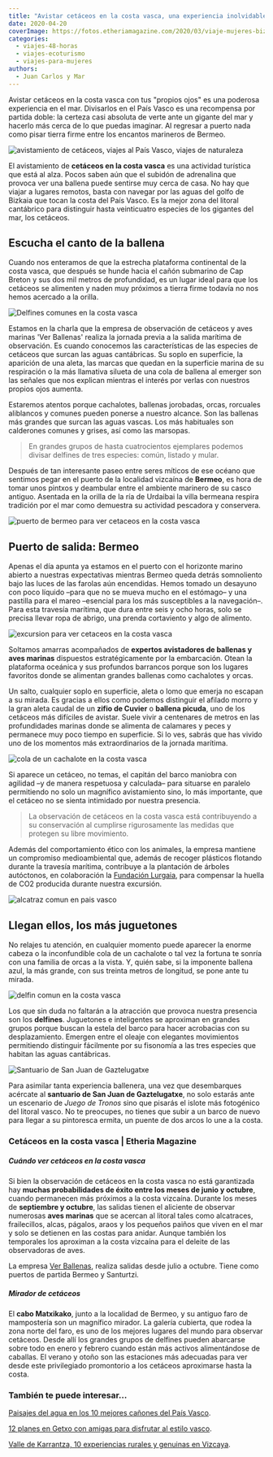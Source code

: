 ```yaml
---
title: "Avistar cetáceos en la costa vasca, una experiencia inolvidable"
date: 2020-04-20
coverImage: https://fotos.etheriamagazine.com/2020/03/viaje-mujeres-bizkaia-ver-delfines.jpg
categories: 
  - viajes-48-horas
  - viajes-ecoturismo
  - viajes-para-mujeres
authors: 
  - Juan Carlos y Mar
---
```


Avistar cetáceos en la costa vasca con tus "propios ojos" es una poderosa experiencia en el mar. Divisarlos en el País Vasco es una recompensa por partida doble: la certeza casi absoluta de verte ante un gigante del mar y hacerlo más cerca de lo que puedas imaginar. Al regresar a puerto nada como pisar tierra firme entre los encantos marineros de Bermeo.

![avistamiento de cetáceos, viajes al País Vasco, viajes de naturaleza](https://fotos.etheriamagazine.com/2020/03/viaje-vizcaya-puerto-cetaceos-900x600.jpg "Puerto de Bermeo.")

El avistamiento de **cetáceos en la costa vasca** es una actividad turística que está al 
alza. Pocos saben aún que el subidón de adrenalina que provoca ver una ballena puede 
sentirse muy cerca de casa. No hay que viajar a lugares remotos, basta con navegar por 
las aguas del golfo de Bizkaia que tocan la costa del País Vasco. Es la mejor zona del 
litoral cantábrico para distinguir hasta veinticuatro especies de los gigantes del mar, 
los cetáceos. 

## Escucha el canto de la ballena

Cuando nos enteramos de que la estrecha plataforma continental de la costa vasca, que 
después se hunde hacia el cañón submarino de Cap Breton y sus dos mil metros de 
profundidad, es un lugar ideal para que los cetáceos se alimenten y naden muy próximos a 
tierra firme todavía no nos hemos acercado a la orilla. 

![Delfines comunes en la costa vasca](https://fotos.etheriamagazine.com/2020/03/viaje-mujeres-bizkaia-ver-delfines-900x576.jpg "Delfines comunes (Delphinus delphis).")

Estamos en la charla que la empresa de observación de cetáceos y aves marinas 'Ver 
Ballenas' realiza la jornada previa a la salida marítima de observación. Es cuando 
conocemos las características de las especies de cetáceos que surcan las aguas 
cantábricas. Su soplo en superficie, la aparición de una aleta, las marcas que quedan en 
la superficie marina de su respiración o la más llamativa silueta de una cola de ballena 
al emerger son las señales que nos explican mientras el interés por verlas con nuestros 
propios ojos aumenta. 

Estaremos atentos porque cachalotes, ballenas jorobadas, orcas, rorcuales aliblancos y 
comunes pueden ponerse a nuestro alcance. Son las ballenas más grandes que surcan las 
aguas vascas. Los más habituales son calderones comunes y grises, así como las marsopas. 

> En grandes grupos de hasta cuatrocientos ejemplares podemos divisar delfines de tres 
> especies: común, listado y mular. 

Después de tan interesante paseo entre seres míticos de ese océano que sentimos pegar en 
el puerto de la localidad vizcaína de **Bermeo**, es hora de tomar unos pintxos y 
deambular entre el ambiente marinero de su casco antiguo. Asentada en la orilla de la 
ría de Urdaibai la villa bermeana respira tradición por el mar como demuestra su 
actividad pescadora y conservera. 

![puerto de bermeo para ver cetaceos en la costa vasca](https://fotos.etheriamagazine.com/2020/03/viaje-bizkaia-ver-ballenas-900x600.jpg "Encantador puerto de Bermeo.")

## Puerto de salida: Bermeo

Apenas el día apunta ya estamos en el puerto con el horizonte marino abierto a nuestras 
expectativas mientras Bermeo queda detrás somnoliento bajo las luces de las farolas aún 
encendidas. Hemos tomado un desayuno con poco líquido –para que no se mueva mucho en el 
estómago– y una pastilla para el mareo –esencial para los más susceptibles a la 
navegación–. Para esta travesía marítima, que dura entre seis y ocho horas, solo se 
precisa llevar ropa de abrigo, una prenda cortaviento y algo de alimento. 

![excursion para ver cetaceos en la costa vasca](https://fotos.etheriamagazine.com/2020/03/pais-vasco-ver-ballenas-vizcaya-900x600.jpg "Explicaciones de 'Ver Ballenas' a bordo del barco antes de observar a los cetáceos.")

Soltamos amarras acompañados de **expertos avistadores de ballenas y aves marinas** 
dispuestos estratégicamente por la embarcación. Otean la plataforma oceánica y sus 
profundos barrancos porque son los lugares favoritos donde se alimentan grandes ballenas 
como cachalotes y orcas. 

Un salto, cualquier soplo en superficie, aleta o lomo que emerja no escapan a su mirada. 
Es gracias a ellos como podemos distinguir el afilado morro y la gran aleta caudal de un 
**zifio de Cuvier** o **ballena picuda**, uno de los cetáceos más difíciles de avistar. 
Suele vivir a centenares de metros en las profundidades marinas donde se alimenta de 
calamares y peces y permanece muy poco tiempo en superficie. Si lo ves, sabrás que has 
vivido uno de los momentos más extraordinarios de la jornada marítima. 

![cola de un cachalote en la costa vasca](https://fotos.etheriamagazine.com/2020/03/pais-vasco-ver-cetaceos-vizcaya-900x600.jpg "Cola de un cachalote (Physeter macrocephalus).")

Si aparece un cetáceo, no temas, el capitán del barco maniobra con agilidad –y de manera 
respetuosa y calculada– para situarse en paralelo permitiendo no solo un magnífico 
avistamiento sino, lo más importante, que el cetáceo no se sienta intimidado por nuestra 
presencia. 

> La observación de cetáceos en la costa vasca está contribuyendo a su conservación al 
> cumplirse rigurosamente las medidas que protegen su libre movimiento. 

Además del comportamiento ético con los animales, la empresa mantiene un compromiso 
medioambiental que, además de recoger plásticos flotando durante la travesía marítima, 
contribuye a la plantación de árboles autóctonos, en colaboración la [Fundación 
Lurgaia](http://www.lurgaia.org/), para compensar la huella de CO2 producida durante 
nuestra excursión. 

![alcatraz comun en pais vasco](https://fotos.etheriamagazine.com/2020/03/pais-vasco-ver-cetaceos-vizcaya-aves-900x600.jpg "Alcatraz común o Atlántico (Morus bassanus).")

## Llegan ellos, los más juguetones

No relajes tu atención, en cualquier momento puede aparecer la enorme cabeza o la 
inconfundible cola de un cachalote o tal vez la fortuna te sonría con una familia de 
orcas a la vista. Y, quién sabe, si la imponente ballena azul, la más grande, con sus 
treinta metros de longitud, se pone ante tu mirada. 

![delfin comun en la costa vasca](https://fotos.etheriamagazine.com/2020/03/viaje-euskadi-cetaceos-900x600.jpg "Delfín común (Delphinus delphis).")

Los que sin duda no faltarán a la atracción que provoca nuestra presencia son los 
**delfines**. Juguetones e inteligentes se aproximan en grandes grupos porque buscan la 
estela del barco para hacer acrobacias con su desplazamiento. Emergen entre el oleaje 
con elegantes movimientos permitiendo distinguir fácilmente por su fisonomía a las tres 
especies que habitan las aguas cantábricas. 

![Santuario de San Juan de Gaztelugatxe](https://fotos.etheriamagazine.com/2020/03/viaje-pais-vasco-cetaceos-900x596.jpg "Santuario de San Juan de Gaztelugatxe.")

Para asimilar tanta experiencia ballenera, una vez que desembarques acércate al 
**santuario de San Juan de Gaztelugatxe**, no solo estarás ante un escenario de _Juego 
de Tronos_ sino que pisarás el islote más fotogénico del litoral vasco. No te preocupes, 
no tienes que subir a un barco de nuevo para llegar a su pintoresca ermita, un puente de 
dos arcos lo une a la costa. 

### Cetáceos en la costa vasca | Etheria Magazine

##### Cuándo ver cetáceos en la costa vasca

Si bien la observación de cetáceos en la costa vasca no está garantizada hay **muchas 
probabilidades de éxito entre los meses de junio y octubre**, cuando permanecen más 
próximos a la costa vizcaína. Durante los meses de **septiembre y octubre**, las salidas 
tienen el aliciente de observar numerosas **aves marinas** que se acercan al litoral 
tales como alcatraces, frailecillos, alcas, págalos, araos y los pequeños paiños que 
viven en el mar y solo se detienen en las costas para anidar. Aunque también los 
temporales los aproximan a la costa vizcaína para el deleite de las observadoras de 
aves. 

La empresa [Ver Ballenas](http://verballenas.com/), realiza salidas desde julio a 
octubre. Tiene como puertos de partida Bermeo y Santurtzi. 

##### Mirador de cetáceos

El **cabo Matxikako**, junto a la localidad de Bermeo, y su antiguo faro de mampostería 
son un magnífico mirador. La galería cubierta, que rodea la zona norte del faro, es uno 
de los mejores lugares del mundo para observar cetáceos. Desde allí los grandes grupos 
de delfines pueden abarcarse sobre todo en enero y febrero cuando están más activos 
alimentándose de caballas. El verano y otoño son las estaciones más adecuadas para ver 
desde este privilegiado promontorio a los cetáceos aproximarse hasta la costa. 

### También te puede interesar...

[Paisajes del agua en los 10 mejores cañones del País 
Vasco](https://etheriamagazine.com/2019/04/09/viajes-naturaleza-mejores-canones-pais-vasco/). 

[12 planes en Getxo con amigas para disfrutar al estilo 
vasco](https://etheriamagazine.com/2021/06/14/12-planes-en-getxo-con-amigas-para-disfrutar-al-estilo-vasco/). 

[Valle de Karrantza, 10 experiencias rurales y genuinas en 
Vizcaya](https://etheriamagazine.com/2021/08/18/que-ver-y-hacer-en-valle-de-karrantza-vizcaya/).

